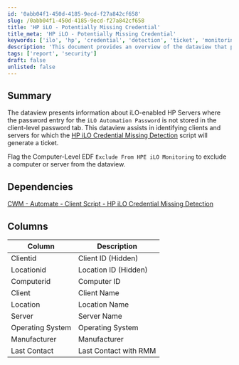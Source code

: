 ```yaml
---
id: '0abb04f1-450d-4185-9ecd-f27a842cf658'
slug: /0abb04f1-450d-4185-9ecd-f27a842cf658
title: 'HP iLO - Potentially Missing Credential'
title_meta: 'HP iLO - Potentially Missing Credential'
keywords: ['ilo', 'hp', 'credential', 'detection', 'ticket', 'monitoring']
description: 'This document provides an overview of the dataview that presents information about iLO-enabled HP Servers where the password entry for the iLO Automation Password is not stored in the client-level password tab. It assists in identifying clients and servers for which the HP iLO Credential Missing Detection script will generate a ticket, along with instructions on how to exclude certain computers from monitoring.'
tags: ['report', 'security']
draft: false
unlisted: false
---
```


## Summary

The dataview presents information about iLO-enabled HP Servers where the password entry for the `iLO Automation Password` is not stored in the client-level password tab. This dataview assists in identifying clients and servers for which the [HP iLO Credential Missing Detection](<../scripts/HP iLO Credential Missing Detection.md>) script will generate a ticket.

Flag the Computer-Level EDF `Exclude From HPE iLO Monitoring` to exclude a computer or server from the dataview.

## Dependencies

[CWM - Automate - Client Script - HP iLO Credential Missing Detection](<../scripts/HP iLO Credential Missing Detection.md>)

## Columns

| Column            | Description                      |
|-------------------|----------------------------------|
| Clientid          | Client ID (Hidden)               |
| Locationid        | Location ID (Hidden)             |
| Computerid        | Computer ID                       |
| Client            | Client Name                      |
| Location          | Location Name                    |
| Server            | Server Name                      |
| Operating System   | Operating System                 |
| Manufacturer      | Manufacturer                     |
| Last Contact      | Last Contact with RMM           |


